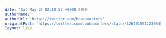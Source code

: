 ```yaml
---
date: 'Sat May 23 02:10:52 +0000 2020'
authorName: ً
authorUrl: 'https://twitter.com/booksmarters'
originalPost: 'https://twitter.com/booksmarters/status/1264015911230545920'
layout: like
---
```

